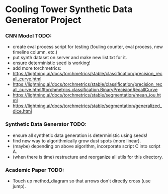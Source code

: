 # Cooling Tower Synthetic Data Generator Project

### CNN Model TODO:
- create eval process script for testing (fouling counter, eval process, new timeline column, etc.)
- put synth dataset on server and make new list.txt for it.
- ensure deterministic seed is working!
- add more torchmetrics: 
- https://lightning.ai/docs/torchmetrics/stable/classification/precision_recall_curve.html
- https://lightning.ai/docs/torchmetrics/stable/classification/precision_recall_curve.html#torchmetrics.classification.BinaryPrecisionRecallCurve
- https://lightning.ai/docs/torchmetrics/stable/segmentation/mean_iou.html
- https://lightning.ai/docs/torchmetrics/stable/segmentation/generalized_dice.html

### Synthetic Data Generator TODO:
- ensure all synthetic data generation is deterministic using seeds!
- find new way to algorithmically grow dust spots (more linear).
- (maybe) depending on above algorithm, incorporate script C into script A.
- (when there is time) restructure and reorganize all utils for this directory.

### Academic Paper TODO:
- Touch up method_diagram so that arrows don't directly cross (use jump).